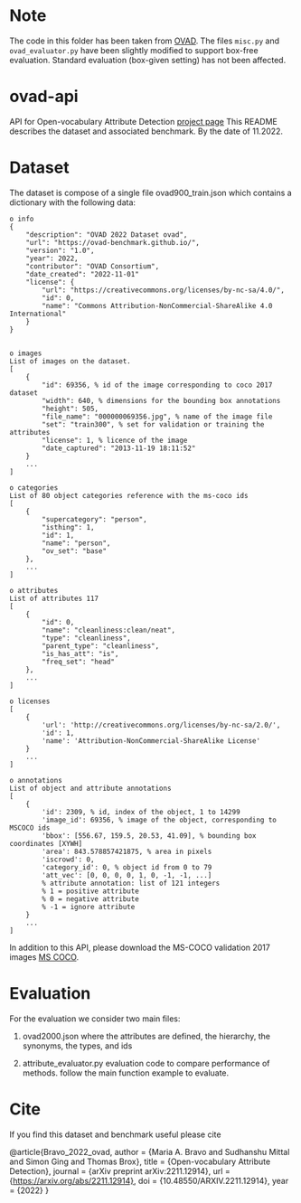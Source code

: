 # Note
The code in this folder has been taken from [OVAD](https://ovad-benchmark.github.io). The files `misc.py` and `ovad_evaluator.py` have been slightly modified to support box-free evaluation. Standard evaluation (box-given setting) has not been affected.

# ovad-api
API for Open-vocabulary Attribute Detection [project page](https://ovad-benchmark.github.io/)
This README describes the dataset and associated benchmark. By the date of 11.2022.

# Dataset

The dataset is compose of a single file ovad900_train.json which contains a dictionary with the following data:

	o info
    {
        "description": "OVAD 2022 Dataset ovad",
        "url": "https://ovad-benchmark.github.io/", 
        "version": "1.0", 
        "year": 2022, 
        "contributor": "OVAD Consortium", 
        "date_created": "2022-11-01"
        "license": {
            "url": "https://creativecommons.org/licenses/by-nc-sa/4.0/",
            "id": 0,
            "name": "Commons Attribution-NonCommercial-ShareAlike 4.0 International"
        }
    }

	
	o images
	List of images on the dataset.
    [
        {
            "id": 69356, % id of the image corresponding to coco 2017 dataset
            "width": 640, % dimensions for the bounding box annotations
            "height": 505, 
            "file_name": "000000069356.jpg", % name of the image file
            "set": "train300", % set for validation or training the attributes 
            "license": 1, % licence of the image
            "date_captured": "2013-11-19 18:11:52"
        }
        ...
    ]
	
    o categories
    List of 80 object categories reference with the ms-coco ids
    [
        {
            "supercategory": "person",
            "isthing": 1,
            "id": 1,
            "name": "person",
            "ov_set": "base"
        },
        ...
    ] 

	o attributes
    List of attributes 117
    [
        {
            "id": 0,
            "name": "cleanliness:clean/neat",
            "type": "cleanliness",
            "parent_type": "cleanliness",
            "is_has_att": "is",
            "freq_set": "head"
        },
        ...
    ]

    o licenses
    [
        {
            'url': 'http://creativecommons.org/licenses/by-nc-sa/2.0/', 
            'id': 1, 
            'name': 'Attribution-NonCommercial-ShareAlike License'
        }
        ...
    ]

    o annotations
    List of object and attribute annotations 
    [
        {
            'id': 2309, % id, index of the object, 1 to 14299
            'image_id': 69356, % image of the object, corresponding to MSCOCO ids  
            'bbox': [556.67, 159.5, 20.53, 41.09], % bounding box coordinates [XYWH] 
            'area': 843.578857421875, % area in pixels 
            'iscrowd': 0, 
            'category_id': 0, % object id from 0 to 79
            'att_vec': [0, 0, 0, 0, 1, 0, -1, -1, ...] 
            % attribute annotation: list of 121 integers
            % 1 = positive attribute
            % 0 = negative attribute
            % -1 = ignore attribute
        }
        ...
    ]

In addition to this API, please download the MS-COCO validation 2017 images [MS COCO](http://cocodataset.org/).

# Evaluation

For the evaluation we consider two main files: 

1. ovad2000.json
    where the attributes are defined, the hierarchy, the synonyms, the types, and ids

2. attribute_evaluator.py
    evaluation code to compare performance of methods.
    follow the main function example to evaluate. 

# Cite

If you find this dataset and benchmark useful please cite 

@article{Bravo_2022_ovad,
    author = {Maria A. Bravo and Sudhanshu Mittal and Simon Ging and Thomas Brox},
    title = {Open-vocabulary Attribute Detection},
    journal = {arXiv preprint arXiv:2211.12914},
    url = {https://arxiv.org/abs/2211.12914},
    doi = {10.48550/ARXIV.2211.12914},
    year = {2022}
}
 
